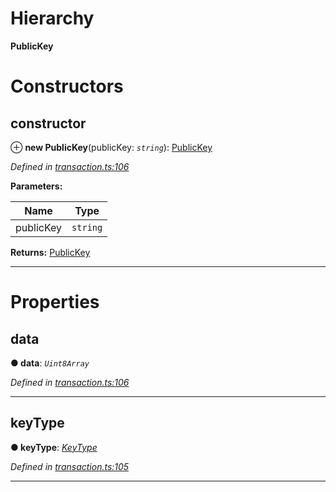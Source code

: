 

# Hierarchy

**PublicKey**

# Constructors

<a id="constructor"></a>

##  constructor

⊕ **new PublicKey**(publicKey: *`string`*): [PublicKey](_transaction_.publickey.md)

*Defined in [transaction.ts:106](https://github.com/nearprotocol/nearlib/blob/01b260c/src.ts/transaction.ts#L106)*

**Parameters:**

| Name | Type |
| ------ | ------ |
| publicKey | `string` |

**Returns:** [PublicKey](_transaction_.publickey.md)

___

# Properties

<a id="data"></a>

##  data

**● data**: *`Uint8Array`*

*Defined in [transaction.ts:106](https://github.com/nearprotocol/nearlib/blob/01b260c/src.ts/transaction.ts#L106)*

___
<a id="keytype"></a>

##  keyType

**● keyType**: *[KeyType](../enums/_transaction_.keytype.md)*

*Defined in [transaction.ts:105](https://github.com/nearprotocol/nearlib/blob/01b260c/src.ts/transaction.ts#L105)*

___

